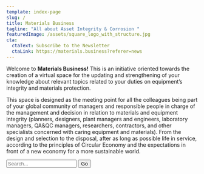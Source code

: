 ```yaml
---
template: index-page
slug: /
title: Materials Business
tagline: "All about Asset Integrity & Corrosion "
featuredImage: /assets/square_logo_with_structure.jpg
cta:
  ctaText: Subscribe to the Newsletter
  ctaLink: https://materials.business?referer=news
---
```

Welcome to **Materials Business!** This is an initiative oriented towards the creation of a virtual space for the updating and strengthening of your knowledge about relevant topics related to your duties on equipment’s integrity and materials protection.

 This space is designed as the meeting point for all the colleagues being part of your global community of managers and responsible people in charge of the management and decision in relation to materials and equipment integrity (planners, designers, plant managers and engineers, laboratory managers, QA&QC managers, researchers, contractors, and other specialists concerned with caring equipment and materials). From the design and selection to the disposal, after as long as possible life in service, according to the principles of Circular Economy and the expectations in front of a new economy for a more sustainable world.


<form action="https://news.materials.business" method="get">
  <input type="text" name="query" placeholder="Search...">
  <button type="submit">Go</button>
</form>

